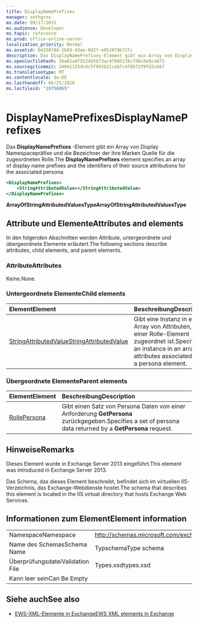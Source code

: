 ```yaml
---
title: DisplayNamePrefixes
manager: sethgros
ms.date: 09/17/2015
ms.audience: Developer
ms.topic: reference
ms.prod: office-online-server
localization_priority: Normal
ms.assetid: 04250f8d-1b83-43ae-8d2f-e052079bf2fc
description: Das DisplayNamePrefixes-Element gibt ein Array von Display Namespacepräfixe und die Bezeichner der ihre Marken Quelle für die zugeordneten Rolle.
ms.openlocfilehash: 26a61a07952de5b73ac47b85176cfd6c6e9ca873
ms.sourcegitcommit: 34041125dc8c5f993b21cebfc4f8b72f0fd2cb6f
ms.translationtype: MT
ms.contentlocale: de-DE
ms.lasthandoff: 06/25/2018
ms.locfileid: "19758065"
---
```

# <a name="displaynameprefixes"></a><span data-ttu-id="1c704-103">DisplayNamePrefixes</span><span class="sxs-lookup"><span data-stu-id="1c704-103">DisplayNamePrefixes</span></span>

<span data-ttu-id="1c704-104">Das **DisplayNamePrefixes** -Element gibt ein Array von Display Namespacepräfixe und die Bezeichner der ihre Marken Quelle für die zugeordneten Rolle.</span><span class="sxs-lookup"><span data-stu-id="1c704-104">The **DisplayNamePrefixes** element specifies an array of display name prefixes and the identifiers of their source attributions for the associated persona.</span></span> 
  
```xml
<DisplayNamePrefixes>
    <StringAttributedValue></StringAttributedValue>
</DisplayNamePrefixes>
```

 <span data-ttu-id="1c704-105">**ArrayOfStringAttributedValuesType**</span><span class="sxs-lookup"><span data-stu-id="1c704-105">**ArrayOfStringAttributedValuesType**</span></span>
## <a name="attributes-and-elements"></a><span data-ttu-id="1c704-106">Attribute und Elemente</span><span class="sxs-lookup"><span data-stu-id="1c704-106">Attributes and elements</span></span>

<span data-ttu-id="1c704-107">In den folgenden Abschnitten werden Attribute, untergeordnete und übergeordnete Elemente erläutert.</span><span class="sxs-lookup"><span data-stu-id="1c704-107">The following sections describe attributes, child elements, and parent elements.</span></span>
  
### <a name="attributes"></a><span data-ttu-id="1c704-108">Attribute</span><span class="sxs-lookup"><span data-stu-id="1c704-108">Attributes</span></span>

<span data-ttu-id="1c704-109">Keine.</span><span class="sxs-lookup"><span data-stu-id="1c704-109">None.</span></span>
  
### <a name="child-elements"></a><span data-ttu-id="1c704-110">Untergeordnete Elemente</span><span class="sxs-lookup"><span data-stu-id="1c704-110">Child elements</span></span>

|<span data-ttu-id="1c704-111">**Element**</span><span class="sxs-lookup"><span data-stu-id="1c704-111">**Element**</span></span>|<span data-ttu-id="1c704-112">**Beschreibung**</span><span class="sxs-lookup"><span data-stu-id="1c704-112">**Description**</span></span>|
|:-----|:-----|
|[<span data-ttu-id="1c704-113">StringAttributedValue</span><span class="sxs-lookup"><span data-stu-id="1c704-113">StringAttributedValue</span></span>](stringattributedvalue.md) <br/> |<span data-ttu-id="1c704-114">Gibt eine Instanz in ein Array von Attributen, die einer Rolle-Element zugeordnet ist.</span><span class="sxs-lookup"><span data-stu-id="1c704-114">Specifies an instance in an array of attributes associated with a persona element.</span></span>  <br/> |
   
### <a name="parent-elements"></a><span data-ttu-id="1c704-115">Übergeordnete Elemente</span><span class="sxs-lookup"><span data-stu-id="1c704-115">Parent elements</span></span>

|<span data-ttu-id="1c704-116">**Element**</span><span class="sxs-lookup"><span data-stu-id="1c704-116">**Element**</span></span>|<span data-ttu-id="1c704-117">**Beschreibung**</span><span class="sxs-lookup"><span data-stu-id="1c704-117">**Description**</span></span>|
|:-----|:-----|
|[<span data-ttu-id="1c704-118">Rolle</span><span class="sxs-lookup"><span data-stu-id="1c704-118">Persona</span></span>](persona.md) <br/> |<span data-ttu-id="1c704-119">Gibt einen Satz von Persona Daten von einer Anforderung **GetPersona** zurückgegeben.</span><span class="sxs-lookup"><span data-stu-id="1c704-119">Specifies a set of persona data returned by a **GetPersona** request.</span></span>  <br/> |
   
## <a name="remarks"></a><span data-ttu-id="1c704-120">Hinweise</span><span class="sxs-lookup"><span data-stu-id="1c704-120">Remarks</span></span>

<span data-ttu-id="1c704-121">Dieses Element wurde in Exchange Server 2013 eingeführt.</span><span class="sxs-lookup"><span data-stu-id="1c704-121">This element was introduced in Exchange Server 2013.</span></span>
  
<span data-ttu-id="1c704-122">Das Schema, das dieses Element beschreibt, befindet sich im virtuellen IIS-Verzeichnis, das Exchange-Webdienste hostet.</span><span class="sxs-lookup"><span data-stu-id="1c704-122">The schema that describes this element is located in the IIS virtual directory that hosts Exchange Web Services.</span></span>
  
## <a name="element-information"></a><span data-ttu-id="1c704-123">Informationen zum Element</span><span class="sxs-lookup"><span data-stu-id="1c704-123">Element information</span></span>

|||
|:-----|:-----|
|<span data-ttu-id="1c704-124">Namespace</span><span class="sxs-lookup"><span data-stu-id="1c704-124">Namespace</span></span>  <br/> |http://schemas.microsoft.com/exchange/services/2006/types  <br/> |
|<span data-ttu-id="1c704-125">Name des Schemas</span><span class="sxs-lookup"><span data-stu-id="1c704-125">Schema Name</span></span>  <br/> |<span data-ttu-id="1c704-126">Typschema</span><span class="sxs-lookup"><span data-stu-id="1c704-126">Type schema</span></span>  <br/> |
|<span data-ttu-id="1c704-127">Überprüfungsdatei</span><span class="sxs-lookup"><span data-stu-id="1c704-127">Validation File</span></span>  <br/> |<span data-ttu-id="1c704-128">Types.xsd</span><span class="sxs-lookup"><span data-stu-id="1c704-128">types.xsd</span></span>  <br/> |
|<span data-ttu-id="1c704-129">Kann leer sein</span><span class="sxs-lookup"><span data-stu-id="1c704-129">Can Be Empty</span></span>  <br/> ||
   
## <a name="see-also"></a><span data-ttu-id="1c704-130">Siehe auch</span><span class="sxs-lookup"><span data-stu-id="1c704-130">See also</span></span>

- [<span data-ttu-id="1c704-131">EWS-XML-Elemente in Exchange</span><span class="sxs-lookup"><span data-stu-id="1c704-131">EWS XML elements in Exchange</span></span>](ews-xml-elements-in-exchange.md)

